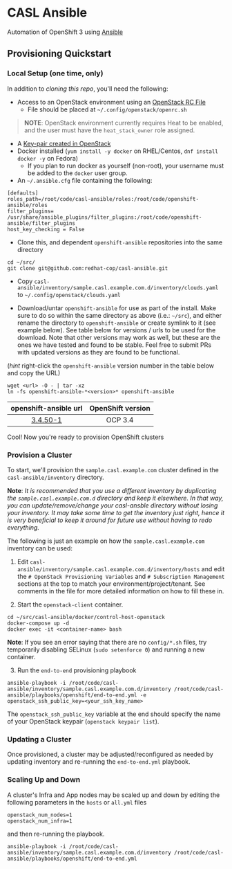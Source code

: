 #  CASL Ansible

Automation of OpenShift 3 using [Ansible](http://www.ansible.com/)

## Provisioning Quickstart

### Local Setup (one time, only)

In addition to _cloning this repo_, you'll need the following:

* Access to an OpenStack environment using an [OpenStack RC File](http://docs.openstack.org/user-guide/common/cli-set-environment-variables-using-openstack-rc.html)
  * File should be placed at `~/.config/openstack/openrc.sh`
>**NOTE**: OpenStack environment currently requires Heat to be enabled, and the user must have the `heat_stack_owner` role assigned.
* A [Key-pair created in OpenStack](https://github.com/naturalis/openstack-docs/wiki/Howto:-Creating-and-using-OpenStack-SSH-keypairs-on-Linux-and-OSX)
* Docker installed (`yum install -y docker` on RHEL/Centos, `dnf install docker -y` on Fedora)
  * If you plan to run docker as yourself (non-root), your username must be added to the `docker` user group.
* An `~/.ansible.cfg` file containing the following:
```
[defaults]
roles_path=/root/code/casl-ansible/roles:/root/code/openshift-ansible/roles
filter_plugins= /usr/share/ansible_plugins/filter_plugins:/root/code/openshift-ansible/filter_plugins
host_key_checking = False
```
* Clone this, and dependent `openshift-ansible` repositories into the same directory
```
cd ~/src/
git clone git@github.com:redhat-cop/casl-ansible.git
```
* Copy `casl-ansible/inventory/sample.casl.example.com.d/inventory/clouds.yaml` to `~/.config/openstack/clouds.yaml`

* Download/untar `openshift-ansible` for use as part of the install. Make sure to do so within the same directory as above (i.e.: `~/src`), and either rename the directory to `openshift-ansible` or create symlink to it (see example below). See table below for versions / urls to be used for the download. Note that other versions may work as well, but these are the ones we have tested and found to be stable. Feel free to submit PRs with updated versions as they are found to be functional. 

(*hint* right-click the `openshift-ansible` version number in the table below and copy the URL)

```
wget <url> -O - | tar -xz
ln -fs openshift-ansible-*<version>* openshift-ansible
```

| openshift-ansible url     | OpenShift version | 
|:-------------------------:|:-----------------:|
| [3.4.50-1](https://github.com/openshift/openshift-ansible/archive/openshift-ansible-3.4.60-1.tar.gz) | OCP 3.4 |

Cool! Now you're ready to provision OpenShift clusters

### Provision a Cluster

To start, we'll provision the `sample.casl.example.com` cluster defined in the `casl-ansible/inventory` directory. 

**Note**: *It is recommended that you use a different inventory by duplicating the `sample.casl.example.com.d` directory and keep it elsewhere. In that way, you can update/remove/change your casl-ansble directory without losing your inventory. It may take some time to get the inventory just right, hence it is very beneficial to keep it around for future use without having to redo everything.*

The following is just an example on how the `sample.casl.example.com` inventory can be used:

1) Edit `casl-ansible/inventory/sample.casl.example.com.d/inventory/hosts` and edit the `# OpenStack Provisioning Variables` and `# Subscription Management` sections at the top to match your environment/project/tenant. See comments in the file for more detailed information on how to fill these in.

2) Start the `openstack-client` container.
```
cd ~/src/casl-ansible/docker/control-host-openstack
docker-compose up -d
docker exec -it <container-name> bash
```

**Note**: If you see an error saying that there are no `config/*.sh` files, try
temporarily disabling SELinux (`sudo setenforce 0`) and running a new
container.

3) Run the `end-to-end` provisioning playbook
```
ansible-playbook -i /root/code/casl-ansible/inventory/sample.casl.example.com.d/inventory /root/code/casl-ansible/playbooks/openshift/end-to-end.yml -e openstack_ssh_public_key=<your_ssh_key_name>
```

The `openstack_ssh_public_key` variable at the end should specify the name of your OpenStack keypair (`openstack keypair list`).

### Updating a Cluster

Once provisioned, a cluster may be adjusted/reconfigured as needed by updating inventory and re-running the `end-to-end.yml` playbook.

### Scaling Up and Down

A cluster's Infra and App nodes may be scaled up and down by editing the following parameters in the `hosts` or `all.yml` files

```
openstack_num_nodes=1
openstack_num_infra=1
```

and then re-running the playbook.

```
ansible-playbook -i /root/code/casl-ansible/inventory/sample.casl.example.com.d/inventory /root/code/casl-ansible/playbooks/openshift/end-to-end.yml
```

